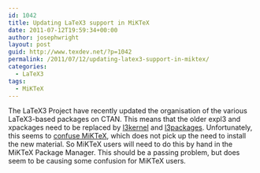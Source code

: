 ```yaml
---
id: 1042
title: Updating LaTeX3 support in MiKTeX
date: 2011-07-12T19:59:34+00:00
author: josephwright
layout: post
guid: http://www.texdev.net/?p=1042
permalink: /2011/07/12/updating-latex3-support-in-miktex/
categories:
  - LaTeX3
tags:
  - MiKTeX
---
```

The LaTeX3 Project have recently updated the organisation of the various LaTeX3-based packages on CTAN. This means that the older expl3 and xpackages need to be replaced by [l3kernel](https://ctan.org/pkg/l3kernel) and [l3packages](https://ctan.org/pkg/l3packages). Unfortunately, this seems to [confuse MiKTeX](http://www.latex-community.org/forum/viewtopic.php?f=9&amp;t=14110), which does not pick up the need to install the new material. So MiKTeX users will need to do this by hand in the MiKTeX Package Manager. This should be a passing problem, but does seem to be causing some confusion for MiKTeX users.
